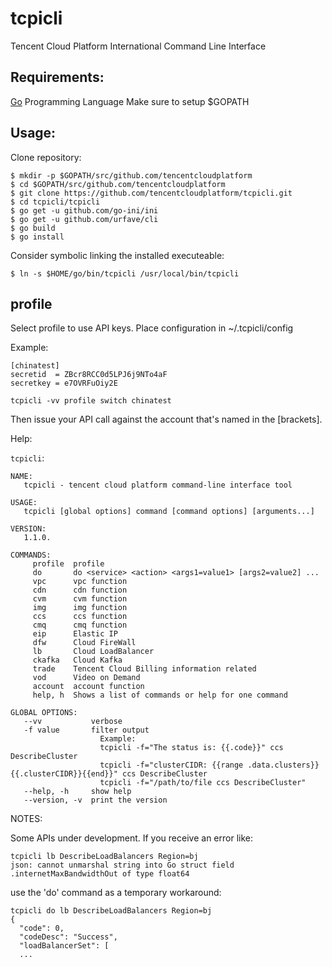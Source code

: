 # tcpicli
Tencent Cloud Platform International Command Line Interface

## Requirements:
[Go](https://golang.org/doc/install) Programming Language
Make sure to setup $GOPATH

## Usage:
Clone repository:
```
$ mkdir -p $GOPATH/src/github.com/tencentcloudplatform
$ cd $GOPATH/src/github.com/tencentcloudplatform
$ git clone https://github.com/tencentcloudplatform/tcpicli.git
$ cd tcpicli/tcpicli
$ go get -u github.com/go-ini/ini
$ go get -u github.com/urfave/cli
$ go build
$ go install
```
Consider symbolic linking the installed executeable:
```
$ ln -s $HOME/go/bin/tcpicli /usr/local/bin/tcpicli
```

## profile
Select profile to use API keys. Place configuration in ~/.tcpicli/config

Example:

```
[chinatest]
secretid  = ZBcr8RCC0d5LPJ6j9NTo4aF
secretkey = e7OVRFuOiy2E
```

`tcpicli -vv profile switch chinatest`

Then issue your API call against the account that's named in the [brackets].

Help: 

`tcpicli`:

```
NAME:
   tcpicli - tencent cloud platform command-line interface tool

USAGE:
   tcpicli [global options] command [command options] [arguments...]

VERSION:
   1.1.0.

COMMANDS:
     profile  profile
     do       do <service> <action> <args1=value1> [args2=value2] ...
     vpc      vpc function
     cdn      cdn function
     cvm      cvm function
     img      img function
     ccs      ccs function
     cmq      cmq function
     eip      Elastic IP
     dfw      Cloud FireWall
     lb       Cloud LoadBalancer
     ckafka   Cloud Kafka
     trade    Tencent Cloud Billing information related
     vod      Video on Demand
     account  account function
     help, h  Shows a list of commands or help for one command

GLOBAL OPTIONS:
   --vv           verbose
   -f value       filter output
                    Example:
                    tcpicli -f="The status is: {{.code}}" ccs DescribeCluster
                    tcpicli -f="clusterCIDR: {{range .data.clusters}}{{.clusterCIDR}}{{end}}" ccs DescribeCluster
                    tcpicli -f="/path/to/file ccs DescribeCluster"
   --help, -h     show help
   --version, -v  print the version
```

NOTES:

Some APIs under development. If you receive an error like: 

```
tcpicli lb DescribeLoadBalancers Region=bj
json: cannot unmarshal string into Go struct field .internetMaxBandwidthOut of type float64
```

use the 'do' command as a temporary workaround: 

```
tcpicli do lb DescribeLoadBalancers Region=bj
{
  "code": 0,
  "codeDesc": "Success",
  "loadBalancerSet": [
  ...
```
